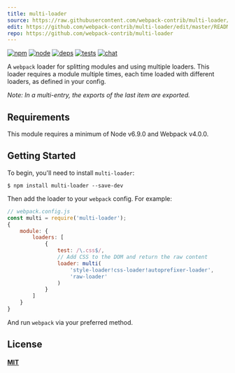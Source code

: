 ```yaml
---
title: multi-loader
source: https://raw.githubusercontent.com/webpack-contrib/multi-loader/master/README.md
edit: https://github.com/webpack-contrib/multi-loader/edit/master/README.md
repo: https://github.com/webpack-contrib/multi-loader
---
```



[![npm][npm]][npm-url]
[![node][node]][node-url]
[![deps][deps]][deps-url]
[![tests][tests]][tests-url]
[![chat][chat]][chat-url]



A `webpack` loader for splitting modules and using multiple loaders. This loader
requires a module multiple times, each time loaded with different loaders, as
defined in your config.

_Note: In a multi-entry, the exports of the last item are exported._

## Requirements

This module requires a minimum of Node v6.9.0 and Webpack v4.0.0.

## Getting Started

To begin, you'll need to install `multi-loader`:

```console
$ npm install multi-loader --save-dev
```

Then add the loader to your `webpack` config. For example:

```js
// webpack.config.js
const multi = require('multi-loader');
{
	module: {
		loaders: [
			{
				test: /\.css$/,
				// Add CSS to the DOM and return the raw content
				loader: multi(
					'style-loader!css-loader!autoprefixer-loader',
					'raw-loader'
				)
			}
		]
	}
}
```

And run `webpack` via your preferred method.

## License

#### [MIT](https://raw.githubusercontent.com/webpack-contrib/multi-loader/master/LICENSE)

[npm]: https://img.shields.io/npm/v/multi-loader.svg
[npm-url]: https://npmjs.com/package/multi-loader

[node]: https://img.shields.io/node/v/multi-loader.svg
[node-url]: https://nodejs.org

[deps]: https://david-dm.org/webpack-contrib/multi-loader.svg
[deps-url]: https://david-dm.org/webpack-contrib/multi-loader

[tests]: 	https://img.shields.io/circleci/project/github/webpack-contrib/multi-loader.svg
[tests-url]: https://circleci.com/gh/webpack-contrib/multi-loader

[cover]: https://codecov.io/gh/webpack-contrib/multi-loader/branch/master/graph/badge.svg
[cover-url]: https://codecov.io/gh/webpack-contrib/multi-loader

[chat]: https://img.shields.io/badge/gitter-webpack%2Fwebpack-brightgreen.svg
[chat-url]: https://gitter.im/webpack/webpack